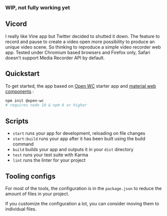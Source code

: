 ### WIP, not fully working yet


## Vicord
I really like Vine app but Twitter decided to shutted it down. The feature to record and pause to create a video open more possibility to produce an unique video scene. So thinking to reproduce a simple video recorder web app. Tested under Chromium based browsers and Firefox only, Safari doesn't support Media Recorder API by default.

## Quickstart

To get started, the app based on [Open WC](https://open-wc.org/) starter app and [material web components](https://github.com/material-components/material-components-web-components) :

```bash
npm init @open-wc
# requires node 10 & npm 6 or higher
```

## Scripts

- `start` runs your app for development, reloading on file changes
- `start:build` runs your app after it has been built using the build command
- `build` builds your app and outputs it in your `dist` directory
- `test` runs your test suite with Karma
- `lint` runs the linter for your project

## Tooling configs

For most of the tools, the configuration is in the `package.json` to reduce the amount of files in your project.

If you customize the configuration a lot, you can consider moving them to individual files.

